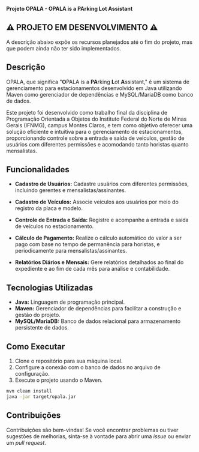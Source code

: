**Projeto OPALA - OPALA is a PArking Lot Assistant**


## ⚠️ PROJETO EM DESENVOLVIMENTO ⚠️
A descrição abaixo expõe os recursos planejados até o fim do projeto, mas que podem ainda não ter sido implementados.


## Descrição

OPALA, que significa "**O**PALA is a **PA**rking **L**ot **A**ssistant," é um sistema de gerenciamento para estacionamentos desenvolvido em Java utilizando Maven como gerenciador de dependências e MySQL/MariaDB como banco de dados.

Este projeto foi desenvolvido como trabalho final da disciplina de Programação Orientada a Objetos do Instituto Federal do Norte de Minas Gerais (IFNMG), campus Montes Claros, e tem como objetivo oferecer uma solução eficiente e intuitiva para o gerenciamento de estacionamentos, proporcionando controle sobre a entrada e saída de veículos, gestão de usuários com diferentes permissões e acomodando tanto horistas quanto mensalistas.

## Funcionalidades

- **Cadastro de Usuários:** Cadastre usuários com diferentes permissões, incluindo gerentes e mensalistas/assinantes.

- **Cadastro de Veículos:** Associe veículos aos usuários por meio do registro da placa e modelo.

- **Controle de Entrada e Saída:** Registre e acompanhe a entrada e saída de veículos no estacionamento.

- **Cálculo de Pagamento:** Realize o cálculo automático do valor a ser pago com base no tempo de permanência para horistas, e periodicamente para mensalistas/assinantes.

- **Relatórios Diários e Mensais:** Gere relatórios detalhados ao final do expediente e ao fim de cada mês para análise e contabilidade.

## Tecnologias Utilizadas

- **Java:** Linguagem de programação principal.
- **Maven:** Gerenciador de dependências para facilitar a construção e gestão do projeto.
- **MySQL/MariaDB:** Banco de dados relacional para armazenamento persistente de dados.

## Como Executar

1. Clone o repositório para sua máquina local.
2. Configure a conexão com o banco de dados no arquivo de configuração.
3. Execute o projeto usando o Maven.

```bash
mvn clean install
java -jar target/opala.jar
```

## Contribuições

Contribuições são bem-vindas! Se você encontrar problemas ou tiver sugestões de melhorias, sinta-se à vontade para abrir uma *issue* ou enviar um *pull request*.
